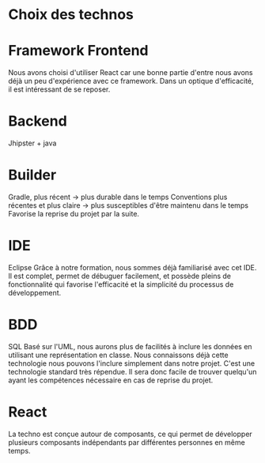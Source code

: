 # Choix des technos

# Framework Frontend

Nous avons choisi d'utiliser React car une bonne partie d'entre nous avons déjà un peu d'expérience avec ce framework. Dans un optique d'efficacité, il est intéressant de se reposer.

# Backend 

Jhipster + java 

# Builder

Gradle, plus récent -> plus durable dans le temps 
Conventions plus récentes et plus claire -> plus susceptibles d'être maintenu dans le temps
Favorise la reprise du projet par la suite.

# IDE

Eclipse 
Grâce à notre formation, nous sommes déjà familiarisé avec cet IDE.
Il est complet, permet de débuguer facilement, et possède pleins de fonctionnalité qui favorise 
l'efficacité et la simplicité du processus de développement.

# BDD

SQL
Basé sur l'UML, nous aurons plus de facilités à inclure les données en utilisant une représentation en classe.
Nous connaissons déjà cette technologie nous pouvons l'inclure simplement dans notre projet.
C'est une technologie standard très répendue. Il sera donc facile de trouver quelqu'un ayant les compétences nécessaire en cas de reprise du projet.

# React

La techno est conçue autour de composants, ce qui permet de développer plusieurs composants indépendants par différentes personnes en même temps.
